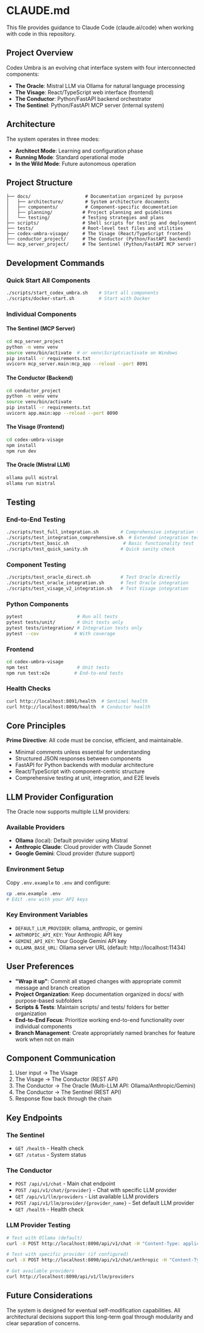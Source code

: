 # CLAUDE.md

This file provides guidance to Claude Code (claude.ai/code) when working with code in this repository.

## Project Overview

Codex Umbra is an evolving chat interface system with four interconnected components:
- **The Oracle**: Mistral LLM via Ollama for natural language processing
- **The Visage**: React/TypeScript web interface (frontend)
- **The Conductor**: Python/FastAPI backend orchestrator
- **The Sentinel**: Python/FastAPI MCP server (internal system)

## Architecture

The system operates in three modes:
- **Architect Mode**: Learning and configuration phase
- **Running Mode**: Standard operational mode
- **In the Wild Mode**: Future autonomous operation

## Project Structure

```
├── docs/                    # Documentation organized by purpose
│   ├── architecture/        # System architecture documents
│   ├── components/          # Component-specific documentation
│   ├── planning/           # Project planning and guidelines
│   └── testing/            # Testing strategies and plans
├── scripts/                # Shell scripts for testing and deployment
├── tests/                  # Root-level test files and utilities
├── codex-umbra-visage/     # The Visage (React/TypeScript frontend)
├── conductor_project/      # The Conductor (Python/FastAPI backend)
└── mcp_server_project/     # The Sentinel (Python/FastAPI MCP server)
```

## Development Commands

### Quick Start All Components
```bash
./scripts/start_codex_umbra.sh    # Start all components
./scripts/docker-start.sh         # Start with Docker
```

### Individual Components

#### The Sentinel (MCP Server)
```bash
cd mcp_server_project
python -m venv venv
source venv/bin/activate  # or venv\Scripts\activate on Windows
pip install -r requirements.txt
uvicorn mcp_server.main:mcp_app --reload --port 8091
```

#### The Conductor (Backend)
```bash
cd conductor_project
python -m venv venv
source venv/bin/activate
pip install -r requirements.txt
uvicorn app.main:app --reload --port 8090
```

#### The Visage (Frontend)
```bash
cd codex-umbra-visage
npm install
npm run dev
```

#### The Oracle (Mistral LLM)
```bash
ollama pull mistral
ollama run mistral
```

## Testing

### End-to-End Testing
```bash
./scripts/test_full_integration.sh        # Comprehensive integration test
./scripts/test_integration_comprehensive.sh  # Extended integration test
./scripts/test_basic.sh                    # Basic functionality test
./scripts/test_quick_sanity.sh            # Quick sanity check
```

### Component Testing
```bash
./scripts/test_oracle_direct.sh           # Test Oracle directly
./scripts/test_oracle_integration.sh      # Test Oracle integration
./scripts/test_visage_v2_integration.sh   # Test Visage integration
```

### Python Components
```bash
pytest                    # Run all tests
pytest tests/unit/        # Unit tests only
pytest tests/integration/ # Integration tests only
pytest --cov             # With coverage
```

### Frontend
```bash
cd codex-umbra-visage
npm test                  # Unit tests
npm run test:e2e         # End-to-end tests
```

### Health Checks
```bash
curl http://localhost:8091/health  # Sentinel health
curl http://localhost:8090/health  # Conductor health
```

## Core Principles

**Prime Directive**: All code must be concise, efficient, and maintainable.

- Minimal comments unless essential for understanding
- Structured JSON responses between components
- FastAPI for Python backends with modular architecture
- React/TypeScript with component-centric structure
- Comprehensive testing at unit, integration, and E2E levels

## LLM Provider Configuration

The Oracle now supports multiple LLM providers:

### Available Providers
- **Ollama** (local): Default provider using Mistral
- **Anthropic Claude**: Cloud provider with Claude Sonnet
- **Google Gemini**: Cloud provider (future support)

### Environment Setup
Copy `.env.example` to `.env` and configure:
```bash
cp .env.example .env
# Edit .env with your API keys
```

### Key Environment Variables
- `DEFAULT_LLM_PROVIDER`: ollama, anthropic, or gemini
- `ANTHROPIC_API_KEY`: Your Anthropic API key
- `GEMINI_API_KEY`: Your Google Gemini API key
- `OLLAMA_BASE_URL`: Ollama server URL (default: http://localhost:11434)

## User Preferences

- **"Wrap it up"**: Commit all staged changes with appropriate commit message and branch creation
- **Project Organization**: Keep documentation organized in docs/ with purpose-based subfolders
- **Scripts & Tests**: Maintain scripts/ and tests/ folders for better organization
- **End-to-End Focus**: Prioritize working end-to-end functionality over individual components
- **Branch Management**: Create appropriately named branches for feature work when not on main

## Component Communication

1. User input → The Visage
2. The Visage → The Conductor (REST API)
3. The Conductor → The Oracle (Multi-LLM API: Ollama/Anthropic/Gemini)
4. The Conductor → The Sentinel (REST API)
5. Response flow back through the chain

## Key Endpoints

### The Sentinel
- `GET /health` - Health check
- `GET /status` - System status

### The Conductor
- `POST /api/v1/chat` - Main chat endpoint
- `POST /api/v1/chat/{provider}` - Chat with specific LLM provider
- `GET /api/v1/llm/providers` - List available LLM providers
- `POST /api/v1/llm/provider/{provider_name}` - Set default LLM provider
- `GET /health` - Health check

### LLM Provider Testing
```bash
# Test with Ollama (default)
curl -X POST http://localhost:8090/api/v1/chat -H "Content-Type: application/json" -d '{"message": "Hello", "user_id": "test"}'

# Test with specific provider (if configured)
curl -X POST http://localhost:8090/api/v1/chat/anthropic -H "Content-Type: application/json" -d '{"message": "Hello", "user_id": "test"}'

# Get available providers
curl http://localhost:8090/api/v1/llm/providers
```

## Future Considerations

The system is designed for eventual self-modification capabilities. All architectural decisions support this long-term goal through modularity and clear separation of concerns.